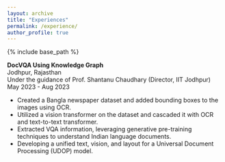 ```yaml
---
layout: archive
title: "Experiences"
permalink: /experience/
author_profile: true
---
```


{% include base_path %}
<p><strong>DocVQA Using Knowledge Graph</strong><br>
Jodhpur, Rajasthan<br>
Under the guidance of Prof. Shantanu Chaudhary (Director, IIT Jodhpur) May 2023 - Aug 2023</p>
<ul>
  <li>Created a Bangla newspaper dataset and added bounding boxes to the images using OCR.</li>
  <li>Utilized a vision transformer on the dataset and cascaded it with OCR and text-to-text transformer.</li>
  <li>Extracted VQA information, leveraging generative pre-training techniques to understand Indian language documents.</li>
  <li>Developing a unified text, vision, and layout for a Universal Document Processing (UDOP) model.</li>
</ul>
